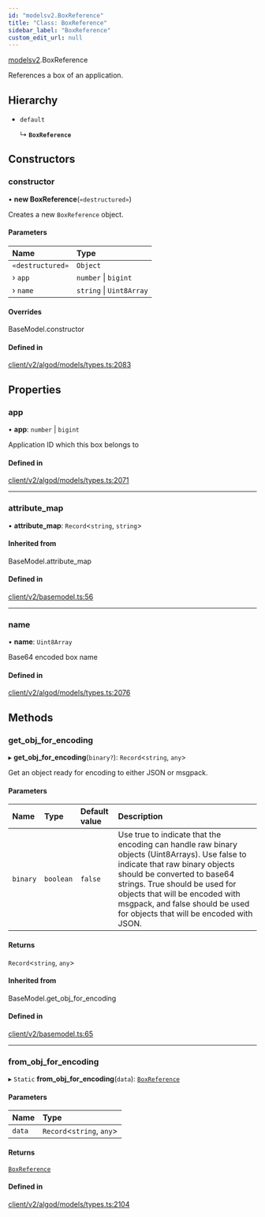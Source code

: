 ```yaml
---
id: "modelsv2.BoxReference"
title: "Class: BoxReference"
sidebar_label: "BoxReference"
custom_edit_url: null
---
```


[modelsv2](../namespaces/modelsv2.md).BoxReference

References a box of an application.

## Hierarchy

- `default`

  ↳ **`BoxReference`**

## Constructors

### constructor

• **new BoxReference**(`«destructured»`)

Creates a new `BoxReference` object.

#### Parameters

| Name | Type |
| :------ | :------ |
| `«destructured»` | `Object` |
| › `app` | `number` \| `bigint` |
| › `name` | `string` \| `Uint8Array` |

#### Overrides

BaseModel.constructor

#### Defined in

[client/v2/algod/models/types.ts:2083](https://github.com/joe-p/js-algorand-sdk/blob/6a3021f/src/client/v2/algod/models/types.ts#L2083)

## Properties

### app

• **app**: `number` \| `bigint`

Application ID which this box belongs to

#### Defined in

[client/v2/algod/models/types.ts:2071](https://github.com/joe-p/js-algorand-sdk/blob/6a3021f/src/client/v2/algod/models/types.ts#L2071)

___

### attribute\_map

• **attribute\_map**: `Record`<`string`, `string`\>

#### Inherited from

BaseModel.attribute\_map

#### Defined in

[client/v2/basemodel.ts:56](https://github.com/joe-p/js-algorand-sdk/blob/6a3021f/src/client/v2/basemodel.ts#L56)

___

### name

• **name**: `Uint8Array`

Base64 encoded box name

#### Defined in

[client/v2/algod/models/types.ts:2076](https://github.com/joe-p/js-algorand-sdk/blob/6a3021f/src/client/v2/algod/models/types.ts#L2076)

## Methods

### get\_obj\_for\_encoding

▸ **get_obj_for_encoding**(`binary?`): `Record`<`string`, `any`\>

Get an object ready for encoding to either JSON or msgpack.

#### Parameters

| Name | Type | Default value | Description |
| :------ | :------ | :------ | :------ |
| `binary` | `boolean` | `false` | Use true to indicate that the encoding can handle raw binary objects (Uint8Arrays). Use false to indicate that raw binary objects should be converted to base64 strings. True should be used for objects that will be encoded with msgpack, and false should be used for objects that will be encoded with JSON. |

#### Returns

`Record`<`string`, `any`\>

#### Inherited from

BaseModel.get\_obj\_for\_encoding

#### Defined in

[client/v2/basemodel.ts:65](https://github.com/joe-p/js-algorand-sdk/blob/6a3021f/src/client/v2/basemodel.ts#L65)

___

### from\_obj\_for\_encoding

▸ `Static` **from_obj_for_encoding**(`data`): [`BoxReference`](modelsv2.BoxReference.md)

#### Parameters

| Name | Type |
| :------ | :------ |
| `data` | `Record`<`string`, `any`\> |

#### Returns

[`BoxReference`](modelsv2.BoxReference.md)

#### Defined in

[client/v2/algod/models/types.ts:2104](https://github.com/joe-p/js-algorand-sdk/blob/6a3021f/src/client/v2/algod/models/types.ts#L2104)
